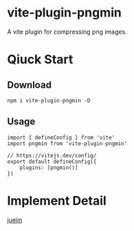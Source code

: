 # vite-plugin-pngmin
 A vite plugin for compressing png images.
# Qiuck Start
## Download
```
npm i vite-plugin-pngmin -D
```
## Usage
```
import { defineConfig } from 'vite'
import pngmin from 'vite-plugin-pngmin'

// https://vitejs.dev/config/
export default defineConfig({
    plugins: [pngmin()]
})
```

# Implement Detail
[juejin](https://juejin.cn/post/7235485148417769532)

